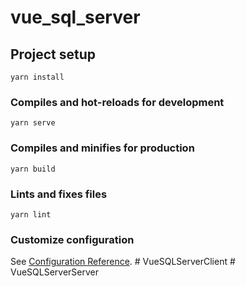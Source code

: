 # vue_sql_server

## Project setup
```
yarn install
```

### Compiles and hot-reloads for development
```
yarn serve
```

### Compiles and minifies for production
```
yarn build
```

### Lints and fixes files
```
yarn lint
```

### Customize configuration
See [Configuration Reference](https://cli.vuejs.org/config/).
#   V u e S Q L S e r v e r C l i e n t  
 #   V u e S Q L S e r v e r S e r v e r  
 